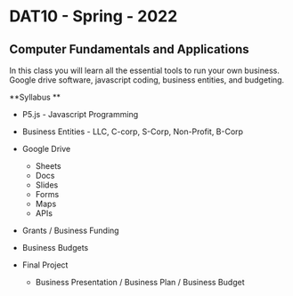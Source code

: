 # DAT10 - Spring - 2022

## Computer Fundamentals and Applications ##

In this class you will learn all the essential tools to run your own business. Google drive software, javascript coding, business entities, and budgeting. 

**Syllabus **
- P5.js - Javascript Programming
- Business Entities - LLC, C-corp, S-Corp, Non-Profit, B-Corp
- Google Drive
  - Sheets
  - Docs
  - Slides
  - Forms
  - Maps
  - APIs
- Grants / Business Funding 
- Business Budgets 

- Final Project 
  - Business Presentation / Business Plan / Business Budget



